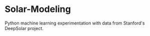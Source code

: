 # Solar-Modeling
Python machine learning experimentation with data from Stanford's DeepSolar project.

